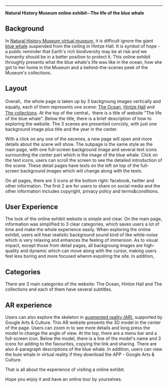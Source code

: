 ---
**Natural History Museum online exhibit--The life of the blue whale**



## Background
In [Natural History Museum virtual museum](http://nhm.ac.uk/visit/virtual-museum.html), it is difficult ignore the giant [blue whale](https://www.nhm.ac.uk/bluewhale/) suspended from the ceiling in Hintze Hall. It is symbol of hope - a public reminder that Earth's rich biodiversity may be at risk and we humanity should be in a better position to protect it. This online exhibit throughly presents what the blue whale's life was like in the ocean, how she got to her home in the Museum and a behind-the-scenes peek of the Museum's collections.


## Layout

Overall，the whole page is taken up by 3 backgroung images vertically and equally, each of them represents one scene: [The Ocean](https://www.nhm.ac.uk/bluewhale/ocean/), [Hintze Hall](https://www.nhm.ac.uk/bluewhale/hall/)  and [The collections](https://www.nhm.ac.uk/bluewhale/study/). At the top of the central，there is a title of website "The life of the blue whale". Below the title, there is a brief description of how to exploring the website. The 3 scenes are presented concisly, with just one background image plus title and the year in the center.

With a click on any one of the secenes, a new page will open and more details about the scene will show. The subpage is the same style as the main page, with one full-screen background image and several text icons surrounding the center part which is the image of the blue whale. Click on the text icons, users can scroll the screen to see the detailed introduction of the scene. These detail pages have texts on the left on top of the full-screen background images which will change along with the texts.

On all pages, there are 3 icons at the bottom right: facebook, twitter and other information. The first 2 are for users to share on social media and the other information includes copyright, privacy policy and terms&conditions.


## User Experience

The look of the online exhibit website is simple and clear. On the main page, information was simplified to 3 clear categories, which saves users a lot of time and make the whole experience easily. When exploring the online exhibit, users will hear realistic background sound kind of like white-noise which is very relaxing and enhances the feeling of immersion. As to visual impact, except those from detail pages, all backgroung images are high-quality and dynamic which can move along with the cursor, making users feel less boring and more focused whenm expolring the site. In addition, 


## Categories

There are 3 main categories of the website: The Ocean, Hintze Hall and The collections and each of them have several subtitles. 



## AR experience

Users can also explore the skeleton in [augmented reality (AR)](https://artsandculture.google.com/asset/GAG_J9wcz31GXw), supported by Google Arts & Culture. This AR website presents the 3D model in the center of the page. Users can zoom in to see more details and long press the model to change the angle of view. At the top, there are a menu bar and a full-screen icon. Below the model, there is a line of the model's name and 3 icons for adding to the favourites, copying the link and sharing. There are also 4-paragraph descriptions of the blue whale. In addition, users can view the bule whale in virtual reality if they download the APP - Google Arts & Culture.




That is all about the experience of visiting a online exhibit. 

Hope you enjoy it and have an online tour by yourselves.





